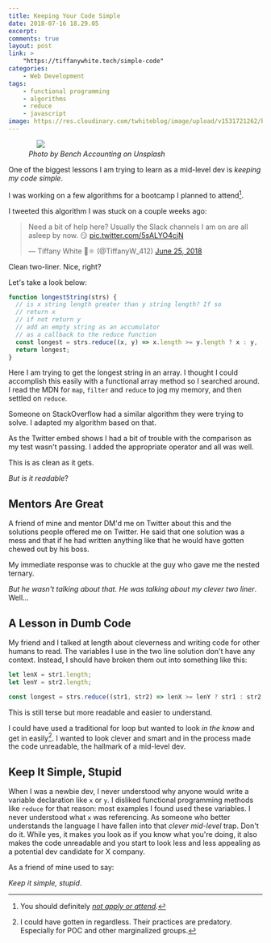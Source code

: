 ```yaml
---
title: Keeping Your Code Simple 
date: 2018-07-16 18.29.05
excerpt:
comments: true
layout: post
link: >
    "https://tiffanywhite.tech/simple-code"
categories: 
    - Web Development
tags:
    - functional programming
    - algorithms
    - reduce
    - javascript
image: https://res.cloudinary.com/twhiteblog/image/upload/v1531721262/bench-accounting-49909-unsplash_s1yasn.jpg
---
```


<figure>
    <img src="https://res.cloudinary.com/twhiteblog/image/upload/v1531721262/bench-accounting-49909-unsplash_s1yasn.jpg" />
    <figcaption>
       <em>Photo by Bench Accounting on Unsplash</em>
    </figcaption>
</figure>


One of the biggest lessons I am trying to learn as a mid-level dev is *keeping my code simple*.

I was working on a few algorithms for a bootcamp I planned to attend[^1].

I tweeted this algorithm I was stuck on a couple weeks ago:

<blockquote class="twitter-tweet" data-lang="en"><p lang="en" dir="ltr">Need a bit of help here? Usually the Slack channels I am on are all asleep by now. 😏 <a href="https://t.co/5sALYO4cjN">pic.twitter.com/5sALYO4cjN</a></p>&mdash; Tiffany White 🤨⚛️ (@TiffanyW_412) <a href="https://twitter.com/TiffanyW_412/status/1011075530022621184?ref_src=twsrc%5Etfw">June 25, 2018</a></blockquote><script async src="https://platform.twitter.com/widgets.js" charset="utf-8"></script>


Clean two-liner. Nice, right?

Let's take a look below:

```js
function longestString(strs) {
  // is x string length greater than y string length? If so
  // return x
  // if not return y
  // add an empty string as an accumulator
  // as a callback to the reduce function
  const longest = strs.reduce((x, y) => x.length >= y.length ? x : y, '' );
  return longest;
}
```

Here I am trying to get the longest string in an array. I thought I could accomplish this easily with a functional array method so I searched around. I read the MDN for `map`, `filter` and `reduce` to jog my memory, and then settled on `reduce`.

Someone on StackOverflow had a similar algorithm they were trying to solve. I adapted my algorithm based on that.

As the Twitter embed shows I had a bit of trouble with the comparison as my test wasn't passing. I added the appropriate operator and all was well.

This is as clean as it gets.

*But is it readable*?

## Mentors Are Great

A friend of mine and mentor DM'd me on Twitter about this and the solutions people offered me on Twitter. He said that one solution was a mess and that if he had written anything like that he would have gotten chewed out by his boss.

My immediate response was to chuckle at the guy who gave me the nested ternary.

*But he wasn't talking about that. He was talking about my clever two liner*. Well...

## A Lesson in Dumb Code

My friend and I talked at length about cleverness and writing code for other humans to read. The variables I use in the two line solution don't have any context. Instead, I should have broken them out into something like this:

```js
let lenX = str1.length;
let lenY = str2.length;

const longest = strs.reduce((str1, str2) => lenX >= lenY ? str1 : str2, '');
```

This is still terse but more readable and easier to understand.

I could have used a traditional for loop but wanted to look *in the know* and get in easily[^2]. I wanted to look clever and smart and in the process made the code unreadable, the hallmark of a mid-level dev.

## Keep It Simple, Stupid

When I was a newbie dev, I never understood why anyone would write a variable declaration like `x` or `y`. I disliked functional programming methods like `reduce` for that reason: most examples I found used these variables. I never understood what `x` was referencing. As someone who better understands the language I have fallen into that *clever mid-level* trap. Don't do it. While yes, it makes you look as if you know what you're doing, it also makes the code unreadable and you start to look less and less appealing as a potential dev candidate for X company.

As a friend of mine used to say:

*Keep it simple, stupid*.


[^1]: You should definitely *[not apply or attend](https://twitter.com/i/moments/1018709673107746816).*
[^2]: I could have gotten in regardless. Their practices are predatory. Especially for POC and other marginalized groups.
